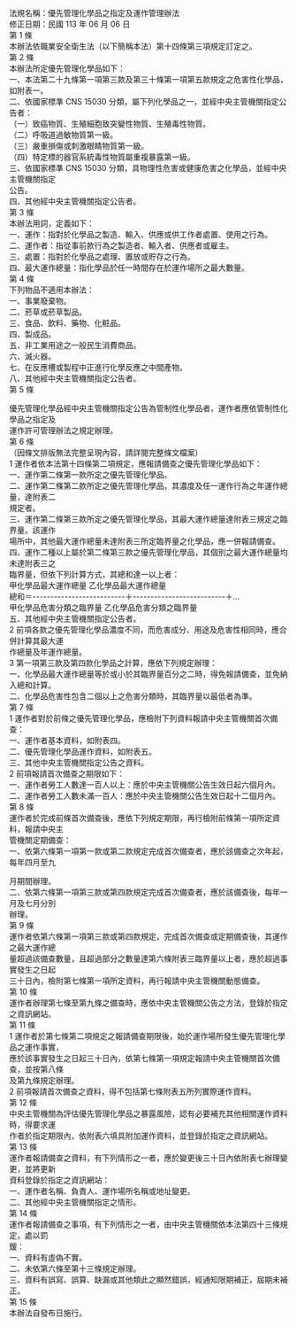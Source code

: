 法規名稱：優先管理化學品之指定及運作管理辦法  
修正日期：民國 113 年 06 月 06 日  
第 1 條  
本辦法依職業安全衛生法（以下簡稱本法）第十四條第三項規定訂定之。  
第 2 條  
本辦法所定優先管理化學品如下：  
一、本法第二十九條第一項第三款及第三十條第一項第五款規定之危害性化學品，如附表一。  
二、依國家標準 CNS 15030 分類，屬下列化學品之一，並經中央主管機關指定公告者：  
（一）致癌物質、生殖細胞致突變性物質、生殖毒性物質。  
（二）呼吸道過敏物質第一級。  
（三）嚴重損傷或刺激眼睛物質第一級。  
（四）特定標的器官系統毒性物質屬重複暴露第一級。  
三、依國家標準 CNS 15030 分類，具物理性危害或健康危害之化學品，並經中央主管機關指定  
公告。  
四、其他經中央主管機關指定公告者。  
第 3 條  
本辦法用詞，定義如下：  
一、運作：指對於化學品之製造、輸入、供應或供工作者處置、使用之行為。  
二、運作者：指從事前款行為之製造者、輸入者、供應者或雇主。  
三、處置：指對於化學品之處理、置放或貯存之行為。  
四、最大運作總量：指化學品於任一時間存在於運作場所之最大數量。  
第 4 條  
下列物品不適用本辦法：  
一、事業廢棄物。  
二、菸草或菸草製品。  
三、食品、飲料、藥物、化粧品。  
四、製成品。  
五、非工業用途之一般民生消費商品。  
六、滅火器。  
七、在反應槽或製程中正進行化學反應之中間產物。  
八、其他經中央主管機關指定公告者。  
第 5 條  


優先管理化學品經中央主管機關指定公告為管制性化學品者，運作者應依管制性化學品之指定及  
運作許可管理辦法之規定辦理。  
第 6 條  
（因條文排版無法完整呈現內容，請詳閱完整條文檔案）  
1 運作者依本法第十四條第二項規定，應報請備查之優先管理化學品如下：  
一、運作第二條第一款所定之優先管理化學品。  
二、運作第二條第二款所定之優先管理化學品，其濃度及任一運作行為之年運作總量，達附表二  
規定者。  
三、運作第二條第三款所定之優先管理化學品，其最大運作總量達附表三規定之臨界量。該運作  
場所中，其他最大運作總量未達附表三所定臨界量之化學品，應一併報請備查。  
四、運作二種以上屬於第二條第三款之優先管理化學品，其個別之最大運作總量均未達附表三之  
臨界量，但依下列計算方式，其總和達一以上者：  
甲化學品最大運作總量 乙化學品最大運作總量  
總和＝--------------------------＋--------------------------＋…  
甲化學品危害分類之臨界量 乙化學品危害分類之臨界量  
五、其他經中央主管機關指定公告者。  
2 前項各款之優先管理化學品濃度不同，而危害成分、用途及危害性相同時，應合併計算其最大運  
作總量及年運作總量。  
3 第一項第三款及第四款化學品之計算，應依下列規定辦理：  
一、化學品最大運作總量等於或小於其臨界量百分之二時，得免報請備查，並免納入總和計算。  
二、化學品危害性包含二個以上之危害分類時，其臨界量以最低者為準。  
第 7 條  
1 運作者對於前條之優先管理化學品，應檢附下列資料報請中央主管機關首次備查：  
一、運作者基本資料，如附表四。  
二、優先管理化學品運作資料，如附表五。  
三、其他中央主管機關指定公告之資料。  
2 前項報請首次備查之期限如下：  
一、運作者勞工人數達一百人以上：應於中央主管機關公告生效日起六個月內。  
二、運作者勞工人數未滿一百人：應於中央主管機關公告生效日起十二個月內。  
第 8 條  
運作者於完成前條首次備查後，應依下列規定期限，再行檢附前條第一項所定資料，報請中央主  
管機關定期備查：  
一、依第六條第一項第一款或第二款規定完成首次備查者，應於該備查之次年起，每年四月至九  


月期間辦理。  
二、依第六條第一項第三款或第四款規定完成首次備查者，應於該備查後，每年一月及七月分別  
辦理。  
第 9 條  
運作者依第六條第一項第三款或第四款規定，完成首次備查或定期備查後，其運作之最大運作總  
量超過該備查數量，且超過部分之數量達第六條附表三臨界量以上者，應於超過事實發生之日起  
三十日內，檢附第七條第一項所定資料，再行報請中央主管機關動態備查。  
第 10 條  
運作者辦理第七條至第九條之備查時，應依中央主管機關公告之方法，登錄於指定之資訊網站。  
第 11 條  
1 運作者於第七條第二項規定之報請備查期限後，始於運作場所發生優先管理化學品之運作事實，  
應於該事實發生之日起三十日內，依第七條第一項規定報請中央主管機關首次備查，並按第八條  
及第九條規定辦理。  
2 前項報請首次備查之資料，得不包括第七條附表五所列實際運作資料。  
第 12 條  
中央主管機關為評估優先管理化學品之暴露風險，認有必要補充其他相關運作資料時，得要求運  
作者於指定期限內，依附表六填具附加運作資料，並登錄於指定之資訊網站。  
第 13 條  
運作者報請備查之資料，有下列情形之一者，應於變更後三十日內依附表七辦理變更，並將更新  
資料登錄於指定之資訊網站：  
一、運作者名稱、負責人、運作場所名稱或地址變更。  
二、其他經中央主管機關指定之情形。  
第 14 條  
運作者報請備查之事項，有下列情形之一者，由中央主管機關依本法第四十三條規定，處以罰  
鍰：  
一、資料有虛偽不實。  
二、未依第六條至第十三條規定辦理。  
三、資料有誤寫、誤算、缺漏或其他類此之顯然錯誤，經通知限期補正，屆期未補正。  
第 15 條  
本辦法自發布日施行。  



